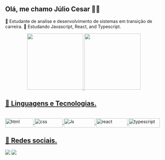 ## Olá, me chamo Júlio Cesar 👋😁
🔭 Estudante de analise e desenvolvimento de sistemas em transição de carreira.
🌱 Estudando Javascript, React, and Typescript.

<div align="center">
  <a href="https://github.com/jcesar03">
  <img height="180em" src="https://github-readme-stats.vercel.app/api?username=jcesar03&show_icons=true&theme=tokyonight&include_all_commits=true&count_private=true"/>
  <img height="180em" src="https://github-readme-stats.vercel.app/api/top-langs/?username=jcesar03&layout=compact&langs_count=7&theme=tokyonight"/>
</div>
  
 ## 🚀 Linguagens e Tecnologias.
<div style="display: inline_block"><br>
    <img align="center" alt="html" height="30" width="90" src="https://img.shields.io/badge/HTML5-E34F26?style=for-the-badge&logo=html5&logoColor=white">
    <img align="center" alt="css" height="30" width="90" src="https://img.shields.io/badge/CSS3-1572B6?style=for-the-badge&logo=css3&logoColor=white">
  <img align="center" alt="Js" height="30" width="100" src="https://img.shields.io/badge/JavaScript-F7DF1E?style=for-the-badge&logo=javascript&logoColor=black">
  <img align="center" alt="react" height="30" width="100" src="https://img.shields.io/badge/React-20232A?style=for-the-badge&logo=react&logoColor=61DAFB">
  <img align="center" alt="typescript" height="30" width="100" src="https://img.shields.io/badge/TypeScript-007ACC?style=for-the-badge&logo=typescript&logoColor=white">
  
</div>
  
  ## 📱 Redes sociais.
<div> 
  <a href="https://www.instagram.com/jcsar_/" target="_blank"><img src="https://img.shields.io/badge/Instagram-E4405F?style=for-the-badge&logo=instagram&logoColor=white" target="_blank"></a>
  <a href="https://www.linkedin.com/in/j%C3%BAlio-cesar-5b8842205/" target="_blank"><img src="https://img.shields.io/badge/LinkedIn-0077B5?style=for-the-badge&logo=linkedin&logoColor=white" target="_blank"></a> 
